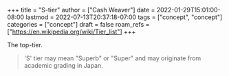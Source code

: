 +++
title = "S-tier"
author = ["Cash Weaver"]
date = 2022-01-29T15:01:00-08:00
lastmod = 2022-07-13T20:37:18-07:00
tags = ["concept", "concept"]
categories = ["concept"]
draft = false
roam_refs = ["https://en.wikipedia.org/wiki/Tier_list"]
+++

The top-tier.

> 'S' tier may mean "Superb" or "Super" and may originate from academic grading in Japan.
